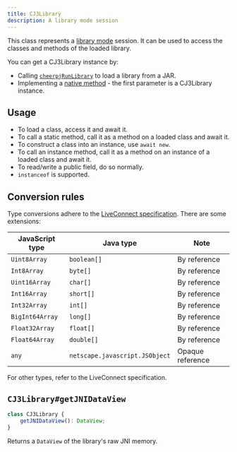 ```yaml
---
title: CJ3Library
description: A library mode session
---
```


This class represents a [library mode](/docs/guides/library-mode) session. It can be used to access the classes and methods of the loaded library.

You can get a CJ3Library instance by:

- Calling [`cheerpjRunLibrary`] to load a library from a JAR.
- Implementing a [native method](/docs/guides/Implementing-Java-native-methods-in-JavaScript) - the first parameter is a CJ3Library instance.

## Usage

- To load a class, access it and await it.
- To call a static method, call it as a method on a loaded class and await it.
- To construct a class into an instance, use `await new`.
- To call an instance method, call it as a method on an instance of a loaded class and await it.
- To read/write a public field, do so normally.
- `instanceof` is supported.

## Conversion rules

Type conversions adhere to the [LiveConnect specification](https://web.archive.org/web/20110204185537/http://jdk6.java.net/plugin2/liveconnect/#JS_JAVA_CONVERSIONS). There are some extensions:

| JavaScript type | Java type                      | Note             |
| --------------- | ------------------------------ | ---------------- |
| `Uint8Array`    | `boolean[]`                    | By reference     |
| `Int8Array`     | `byte[]`                       | By reference     |
| `Uint16Array`   | `char[]`                       | By reference     |
| `Int16Array`    | `short[]`                      | By reference     |
| `Int32Array`    | `int[]`                        | By reference     |
| `BigInt64Array` | `long[]`                       | By reference     |
| `Float32Array`  | `float[]`                      | By reference     |
| `Float64Array`  | `double[]`                     | By reference     |
| `any`           | `netscape.javascript.JSObject` | Opaque reference |

For other types, refer to the LiveConnect specification.

## `CJ3Library#getJNIDataView`

```ts
class CJ3Library {
	getJNIDataView(): DataView;
}
```

Returns a `DataView` of the library's raw JNI memory.

[`cheerpjRunLibrary`]: /docs/reference/cheerpjRunLibrary
